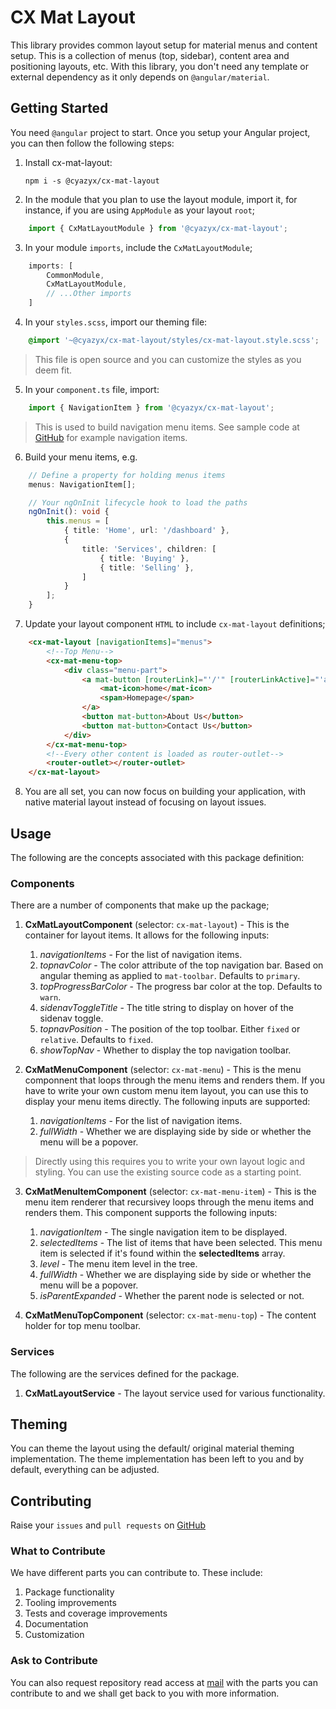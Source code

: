 # CX Mat Layout

This library provides common layout setup for material menus and content setup. This is a collection of menus (top, sidebar), content area and positioning layouts, etc. With this library, you don't need any template or external dependency as it only depends on `@angular/material`.

## Getting Started

You need `@angular` project to start. Once you setup your Angular project, you can then follow the following steps:

1.  Install cx-mat-layout:
        
        npm i -s @cyazyx/cx-mat-layout

2.  In the module that you plan to use the layout module, import it, for instance, if you are using `AppModule` as your layout `root`;

```typescript
    import { CxMatLayoutModule } from '@cyazyx/cx-mat-layout';
```

3.  In your module `imports`, include the `CxMatLayoutModule`;

```typescript
    imports: [
        CommonModule,
        CxMatLayoutModule,
        // ...Other imports
    ]
```

4.  In your `styles.scss`, import our theming file:

```scss
    @import '~@cyazyx/cx-mat-layout/styles/cx-mat-layout.style.scss';
```

>   This file is open source and you can customize the styles as you deem fit.

5.  In your `component.ts` file, import:

```typescript
    import { NavigationItem } from '@cyazyx/cx-mat-layout';
```

>   This is used to build navigation menu items. See sample code at [GitHub](https://gitbub.com/cyazyx/cx-mat-layout.git) for example navigation items.

6.  Build your menu items, e.g.

```typescript
    // Define a property for holding menus items
    menus: NavigationItem[];

    // Your ngOnInit lifecycle hook to load the paths
    ngOnInit(): void {
        this.menus = [
            { title: 'Home', url: '/dashboard' },
            {
                title: 'Services', children: [
                    { title: 'Buying' },
                    { title: 'Selling' },
                ]
            }
        ];
    }
```

7.  Update your layout component `HTML` to include `cx-mat-layout` definitions;

```html
    <cx-mat-layout [navigationItems]="menus">
        <!--Top Menu-->
        <cx-mat-menu-top>
            <div class="menu-part">
                <a mat-button [routerLink]="'/'" [routerLinkActive]="'active'">
                    <mat-icon>home</mat-icon>
                    <span>Homepage</span>
                </a>
                <button mat-button>About Us</button>
                <button mat-button>Contact Us</button>
            </div>
        </cx-mat-menu-top>
        <!--Every other content is loaded as router-outlet-->
        <router-outlet></router-outlet>
    </cx-mat-layout>
```

8.  You are all set, you can now focus on building your application, with native material layout instead of focusing on layout issues.

## Usage

The following are the concepts associated with this package definition:

### Components

There are a number of components that make up the package;

1.  **CxMatLayoutComponent** (selector: `cx-mat-layout`) - This is the container for layout items. It allows for the following inputs:
   
    1.  *navigationItems* - For the list of navigation items.
    2.  *topnavColor* - The color attribute of the top navigation bar. Based on angular theming as applied to `mat-toolbar`. Defaults to `primary`.
    3.  *topProgressBarColor* - The progress bar color at the top. Defaults to `warn`.
    4.  *sidenavToggleTitle* - The title string to display on hover of the sidenav toggle.
    5.  *topnavPosition* - The position of the top toolbar. Either `fixed` or `relative`. Defaults to `fixed`.
    6.  *showTopNav* - Whether to display the top navigation toolbar.

2.  **CxMatMenuComponent** (selector: `cx-mat-menu`) - This is the menu componnent that loops through the menu items and renders them. If you have to write your own custom menu item layout, you can use this to display your menu items directly. The following inputs are supported:
    
    1.  *navigationItems* - For the list of navigation items.
    2.  *fullWidth* - Whether we are displaying side by side or whether the menu will be a popover.

>   Directly using this requires you to write your own layout logic and styling. You can use the existing source code as a starting point.
    
3.  **CxMatMenuItemComponent** (selector: `cx-mat-menu-item`) - This is the menu item renderer that recursivey loops through the menu items and renders them. This component supports the following inputs:

    1.  *navigationItem* - The single navigation item to be displayed.
    2.  *selectedItems* - The list of items that have been selected. This menu item is selected if it's found within the __selectedItems__ array.
    3.  *level* - The menu item level in the tree.
    4.  *fullWidth* - Whether we are displaying side by side or whether the menu will be a popover.
    5.  *isParentExpanded* - Whether the parent node is selected or not.

4.  **CxMatMenuTopComponent** (selector: `cx-mat-menu-top`) - The content holder for top menu toolbar.

### Services

The following are the services defined for the package.

1.  **CxMatLayoutService** - The layout service used for various functionality.


## Theming

You can theme the layout using the default/ original material theming implementation. The theme implementation has been left to you and by default, everything can be adjusted.

## Contributing

Raise your `issues` and `pull requests` on [GitHub](https://gitbub.com/CyazyX/cx-mat-layout.git)

### What to Contribute

We have different parts you can contribute to. These include:

1.  Package functionality
2.  Tooling improvements
3.  Tests and coverage improvements
4.  Documentation
5.  Customization

### Ask to Contribute

You can also request repository read access at [mail](mailto:mushierc@gmail.com) with the parts you can contribute to and we shall get back to you with more information.
